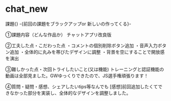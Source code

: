 # chat_new
課題{} -{前回の課題をブラックアップor 新しいの作ってくる}-

①課題内容（どんな作品か） 
チャットアプリ改良版

②工夫した点・こだわった点
・コメントの個別削除ボタン追加
・音声入力ボタン追加
・全体的に丸みを帯びたデザインに調整
・背景を空にすることで開放感を演出

③難しかった点・次回トライしたいこと(又は機能) 
トレーニングと認証機能の動画は全部見ました。GWゆっくりできたので、JS選手権頑張ります！

④質問・疑問・感想、シェアしたいtips等なんでも 
[感想]前回追加したくてできなかった部分を実装し、全体的なデザインを調整しました。
